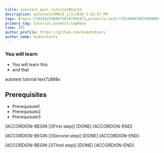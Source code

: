 ```yaml
---
title: autotest_pool_tutorial8GuC53
description: autotestzVMNi8_1/3/2020 1:25:57 PM
tags: [topic:139269250608756787992873,products:tech/73554900100700000996,tutorial:experience/advanced]
primary_tag: tutorial:product/sapHana
time: 355
author_profile: https://github.com/ksAutotests
author_name: ksAutotests
---
```

### You will learn
- You will learn this
- and that

autotest tutorial text7z888x

## Prerequisites
- Prerequisute1
- Prerequisute2
- Prerequisute3

[ACCORDION-BEGIN [](First step)]
[DONE]
[ACCORDION-END]

[ACCORDION-BEGIN [](Second step)]
[DONE]
[ACCORDION-END]

[ACCORDION-BEGIN [](Third step)]
[DONE]
[ACCORDION-END]


